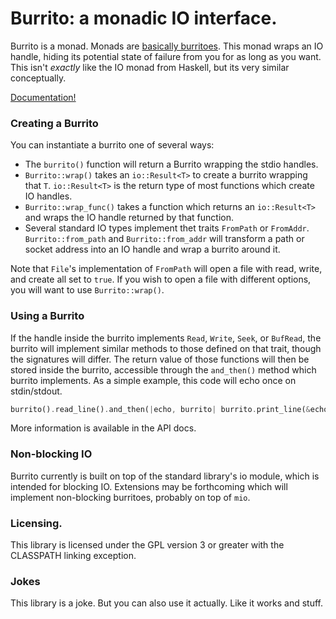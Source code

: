 # Burrito: a monadic IO interface.

Burrito is a monad. Monads are [basically burritoes](http://blog.plover.com/prog/burritos.html).
This monad wraps an IO handle, hiding its potential state of failure from you
for as long as you want. This isn't _exactly_ like the IO monad from Haskell,
but its very similar conceptually.

[Documentation!](https://withoutboats.github.io/burrito/)

### Creating a Burrito

You can instantiate a burrito one of several ways:

* The `burrito()` function will return a Burrito wrapping the stdio handles.
* `Burrito::wrap()` takes an `io::Result<T>` to create a burrito wrapping that
`T`. `io::Result<T>` is the return type of most functions which create IO
handles.
* `Burrito::wrap_func()` takes a function which returns an `io::Result<T>` and
wraps the IO handle returned by that function.
* Several standard IO types implement thet traits `FromPath` or `FromAddr`.
`Burrito::from_path` and `Burrito::from_addr` will transform a path or socket
address into an IO handle and wrap a burrito around it.

Note that `File`'s implementation of `FromPath` will open a file with read,
write, and create all set to `true`. If you wish to open a file with different
options, you will want to use `Burrito::wrap()`.

### Using a Burrito

If the handle inside the burrito implements `Read`, `Write`, `Seek`, or
`BufRead`, the burrito will implement similar methods to those defined on that
trait, though the signatures will differ. The return value of those functions
will then be stored inside the burrito, accessible through the `and_then()`
method which burrito implements. As a simple example, this code will echo once
on stdin/stdout.

```rust
burrito().read_line().and_then(|echo, burrito| burrito.print_line(&echo));
```

More information is available in the API docs.

### Non-blocking IO

Burrito currently is built on top of the standard library's io module, which
is intended for blocking IO. Extensions may be forthcoming which will implement
non-blocking burritoes, probably on top of `mio`.

### Licensing.

This library is licensed under the GPL version 3 or greater with the CLASSPATH
linking exception.

### Jokes

This library is a joke. But you can also use it actually. Like it works and
stuff.
